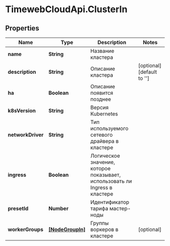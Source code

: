 # TimewebCloudApi.ClusterIn

## Properties

Name | Type | Description | Notes
------------ | ------------- | ------------- | -------------
**name** | **String** | Название кластера | 
**description** | **String** | Описание кластера | [optional] [default to &#39;&#39;]
**ha** | **Boolean** | Описание появится позднее | 
**k8sVersion** | **String** | Версия Kubernetes | 
**networkDriver** | **String** | Тип используемого сетевого драйвера в кластере | 
**ingress** | **Boolean** | Логическое значение, которое показывает, использовать ли Ingress в кластере | 
**presetId** | **Number** | Идентификатор тарифа мастер-ноды | 
**workerGroups** | [**[NodeGroupIn]**](NodeGroupIn.md) | Группы воркеров в кластере | [optional] 


